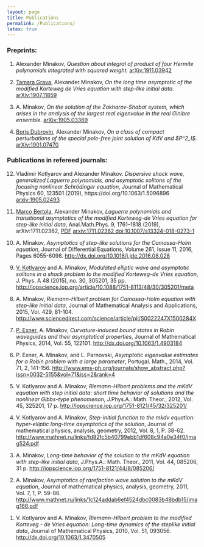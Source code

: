 ```yaml
---
layout: page
title: Publications
permalink: /Publications/
latex: true
---
```


<h3>Preprints:</h3>
<ol>

<p><li>
<a>Alexander Minakov</a>, <em>Question about integral of product of four Hermite polynomials integrated with squared weight.</em>
<a href="https://arxiv.org/abs/1911.03942">arXiv:1911.03942</a>
</li></p>

<p><li>
<a href="http://www.bristol.ac.uk/maths/people/tamara-grava/index.html">Tamara Grava</a>, <a>Alexander Minakov</a>, <em>On the long time asymptotic of the modified Korteweg de Vries equation with step-like initial data.</em>
<a href="https://arxiv.org/abs/1907.11859">arXiv:1907.11859</a>
</li></p>

<p>
<li>
<a>A. Minakov</a>, <em> On the solution of the Zakharov-Shabat system, which arises in the analysis of the largest real eigenvalue in the real Ginibre ensemble.</em> 
<a href="https://arxiv.org/abs/1905.03369">arXiv:1905.03369 </a>
</li>
</p>

<p><li>
<a href="https://people.sissa.it/~dubrovin/">Boris Dubrovin</a>, <a>Alexander Minakov</a>, <em>On a class of compact perturbations of the special pole-free joint solution of KdV and $P^2_I$.</em> 
<a href="https://arxiv.org/abs/1901.07470">arXiv:1901.07470</a>
</li></p>


</ol>


<h3>Publications in refereed journals:</h3>
<ol reversed>

<p><li>
<a>Vladimir Kotlyarov</a> and Alexander Minakov. <em>Dispersive shock wave, generalized Laguerre polynomials, and asymptotic solitons of the focusing nonlinear Schrödinger equation</em>,
Journal of Mathematical Physics 60, 123501 (2019), <a>https://doi.org/10.1063/1.5096896</a> 
<a href="https://arxiv.org/abs/1905.02493">arxiv:1905.02493</a>
</li></p>

<p><li> <a href="https://www.concordia.ca/faculty/marco-bertola.html">Marco Bertola</a>, <a>Alexander Minakov</a>, <em>Laguerre polynomials and transitional asymptotics of the modified Korteweg-de Vries equation for step-like initial data</em>, Anal.Math.Phys. 9, 1761–1818 (2019), 
arXiv:1711.02362, 
<a href="{{site.url}}{{ site.baseurl }}/data/docs/mkdv_final-171104.pdf">PDF</a>
<a href="https://arxiv.org/pdf/1711.02362.pdf"> arxiv:1711.02362 </a>
<a href="https://doi.org/10.1007/s13324-018-0273-1"> doi:10.1007/s13324-018-0273-1 </a>
</li></p>

<p><li> <a>A. Minakov</a>, <em>Asymptotics of step-like solutions for the Camassa-Holm equation</em>, Journal of Differential Equations, Volume 261,
Issue 11, 2016, Pages 6055-6098. <a href="http://dx.doi.org/10.1016/j.jde.2016.08.028">http://dx.doi.org/10.1016/j.jde.2016.08.028</a></li></p>

<p><li> <a href="http://www.mathnet.ru/eng/person17493">V. Kotlyarov</a> and <a>A. Minakov</a>, <em>Modulated elliptic wave and asymptotic solitons in a shock problem to the modified Korteweg-de Vries equation</em>, J.
Phys. A 48 (2015), no. 30, 305201, 35 pp. <a href="http://iopscience.iop.org/article/10.1088/1751-8113/48/30/305201/meta">http://iopscience.iop.org/article/10.1088/1751-8113/48/30/305201/meta</a></li></p>

<p><li> <a>A. Minakov</a>, <em>Riemann-Hilbert problem for Camassa-Holm equation with step-like initial data</em>, Journal of Mathematical Analysis and Applications,
2015, Vol. 429, 81-104. <a href="http://www.sciencedirect.com/science/article/pii/S0022247X1500284X">http://www.sciencedirect.com/science/article/pii/S0022247X1500284X</a></li></p>

<p><li> <a href="http://gemma.ujf.cas.cz/~exner/">P. Exner</a>, <a>A. Minakov</a>, <em>Curvature-induced bound states in Robin waveguides and their asymptotical properties</em>, Journal of Mathematical Physics, 2014, Vol. 55, 122101.
<a href="http://dx.doi.org/10.1063/1.4903184">http://dx.doi.org/10.1063/1.4903184</a></li></p>

<p><li> <a>P. Exner</a>, <a>A. Minakov</a>, and <a>L. Parnovski</a>, <em>Asymptotic eigenvalue estimates for a Robin problem with a large parameter</em>, Portugal. Math., 2014, Vol.
71, 2, 141-156. <a href="http://www.ems-ph.org/journals/show_abstract.php?issn=0032-5155&vol=71&iss=2&rank=4">http://www.ems-ph.org/journals/show_abstract.php?issn=0032-5155&vol=71&iss=2&rank=4</a></li></p>

<p><li> <a>V. Kotlyarov</a> and <a>A. Minakov</a>, <em>Riemann-Hilbert problems and the mKdV equation with step initial data: short time behavior of solutions and the
nonlinear Gibbs-type phenomenon</em>, J.Phys.A.: Math. Theor., 2012, Vol. 45, 325201, 17 p. <a href="http://iopscience.iop.org/1751-8121/45/32/325201/">http://iopscience.iop.org/1751-8121/45/32/325201/</a></li></p>

<p><li> <a>V. Kotlyarov</a> and <a>A. Minakov</a>, <em>Step-initial function to the mkdv equation: hyper-elliptic long-time asymptotics of the solution</em>, Journal of
mathematical physics, analysis, geometry, 2012, Vol. 8, 1, P. 38-62. <a href="http://www.mathnet.ru/links/fd82fc5b40799ebb1df608c94a0e34f0/jmag524.pdf">http://www.mathnet.ru/links/fd82fc5b40799ebb1df608c94a0e34f0/jmag524.pdf</a></li></p>

<p><li> <a>A. Minakov</a>, <em>Long-time behavior of the solution to the mKdV equation with step-like initial data</em>, J.Phys.A.: Math. Theor., 2011, Vol. 44, 085206, 31 p.
<a href="http://iopscience.iop.org/1751-8121/44/8/085206/">http://iopscience.iop.org/1751-8121/44/8/085206/</a></li></p>

<p><li> <a>A. Minakov</a>, <em>Asymptotics of rarefaction wave solution to the mKdV equation</em>, Journal of mathematical physics, analysis, geometry, 2011,
Vol. 7, 1, P. 59-86. <a href="http://www.mathnet.ru/links/1c124addab6ef4524dbc0083b48bdb15/jmag166.pdf">http://www.mathnet.ru/links/1c124addab6ef4524dbc0083b48bdb15/jmag166.pdf</a></li></p>

<p><li><a> V. Kotlyarov</a> and <a>A. Minakov</a>, <em>Riemann-Hilbert problem to the modified Korteveg - de Vries equation: Long-time dynamics of the steplike initial
data</em>, Journal of Mathematical Physics, 2010, Vol. 51, 093056. <a href="http://dx.doi.org/10.1063/1.3470505">http://dx.doi.org/10.1063/1.3470505</a></li></p>

</ol>




<!--
This is the base Jekyll theme. You can find out more info about customizing your Jekyll theme, as well as basic Jekyll usage documentation at [jekyllrb.com](https://jekyllrb.com/)

You can find the source code for Minima at GitHub:
[jekyll][jekyll-organization] /
[minima](https://github.com/jekyll/minima)

You can find the source code for Jekyll at GitHub:
[jekyll][jekyll-organization] /
[jekyll](https://github.com/jekyll/jekyll)


[jekyll-organization]: https://github.com/jekyll

-->